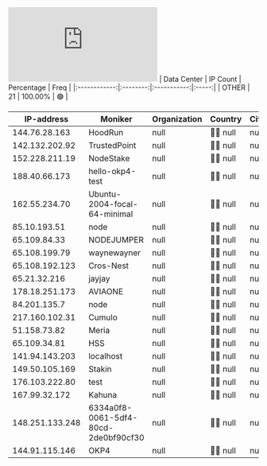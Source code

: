 ![Diagramm](https://github.com/obajay/StateSync-snapshots/blob/main/Projects/OKP4/1/README.md)
| Data Center | IP Count | Percentage | Freq |
|:------------:|:--------:|:-----------:|:-----:|
| OTHER | 21 | 100.00% | 🟢 |

<!-- START_TABLE -->
| IP-address | Moniker | Organization | Country | City |
|-------------|---------|---------------|---------|------|
| 144.76.28.163 | HoodRun | null | 🏴‍☠️ null | null |
| 142.132.202.92 | TrustedPoint | null | 🏴‍☠️ null | null |
| 152.228.211.19 | NodeStake | null | 🏴‍☠️ null | null |
| 188.40.66.173 | hello-okp4-test | null | 🏴‍☠️ null | null |
| 162.55.234.70 | Ubuntu-2004-focal-64-minimal | null | 🏴‍☠️ null | null |
| 85.10.193.51 | node | null | 🏴‍☠️ null | null |
| 65.109.84.33 | NODEJUMPER | null | 🏴‍☠️ null | null |
| 65.108.199.79 | waynewayner | null | 🏴‍☠️ null | null |
| 65.108.192.123 | Cros-Nest | null | 🏴‍☠️ null | null |
| 65.21.32.216 | jayjay | null | 🏴‍☠️ null | null |
| 178.18.251.173 | AVIAONE | null | 🏴‍☠️ null | null |
| 84.201.135.7 | node | null | 🏴‍☠️ null | null |
| 217.160.102.31 | Cumulo | null | 🏴‍☠️ null | null |
| 51.158.73.82 | Meria | null | 🏴‍☠️ null | null |
| 65.109.34.81 | HSS | null | 🏴‍☠️ null | null |
| 141.94.143.203 | localhost | null | 🏴‍☠️ null | null |
| 149.50.105.169 | Stakin | null | 🏴‍☠️ null | null |
| 176.103.222.80 | test | null | 🏴‍☠️ null | null |
| 167.99.32.172 | Kahuna | null | 🏴‍☠️ null | null |
| 148.251.133.248 | 6334a0f8-0061-5df4-80cd-2de0bf90cf30 | null | 🏴‍☠️ null | null |
| 144.91.115.146 | OKP4 | null | 🏴‍☠️ null | null |

<!-- END_TABLE -->